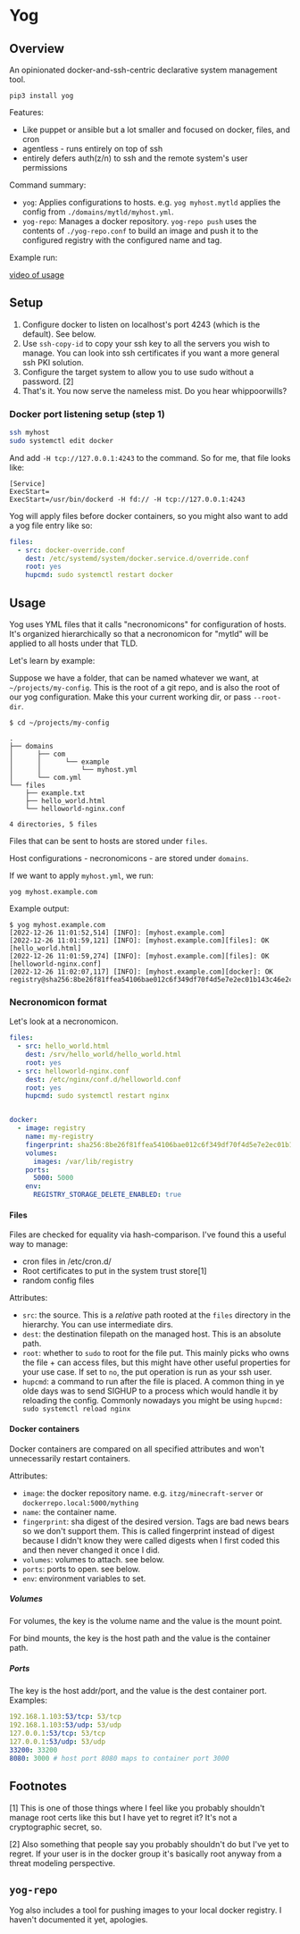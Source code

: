 # Yog

## Overview

An opinionated docker-and-ssh-centric declarative system management tool.

`pip3 install yog`

Features:
* Like puppet or ansible but a lot smaller and focused on docker, files, and cron
* agentless - runs entirely on top of ssh
* entirely defers auth(z/n) to ssh and the remote system's user permissions

Command summary:

* `yog`: Applies configurations to hosts. e.g. `yog myhost.mytld` applies the config from `./domains/mytld/myhost.yml`.
* `yog-repo`: Manages a docker repository. `yog-repo push` uses the contents of `./yog-repo.conf` to build an image and push it to the configured registry with the configured name and tag.

Example run:

[video of usage](https://user-images.githubusercontent.com/1287152/209723383-80477df9-af1c-403e-9cea-87f94219231a.webm)


## Setup

1. Configure docker to listen on localhost's port 4243 (which is the default). See below.
2. Use `ssh-copy-id` to copy your ssh key to all the servers you wish to manage. You can look into ssh certificates if you want a more general ssh PKI solution.
3. Configure the target system to allow you to use sudo without a password. [2]
4. That's it. You now serve the nameless mist. Do you hear whippoorwills?

### Docker port listening setup (step 1)

```bash
ssh myhost
sudo systemctl edit docker
```

And add `-H tcp://127.0.0.1:4243` to the command. So for me, that file looks like:

```text
[Service]
ExecStart=
ExecStart=/usr/bin/dockerd -H fd:// -H tcp://127.0.0.1:4243
```

Yog will apply files before docker containers, so you might also want to add a yog file entry like so:

```yaml
files:
  - src: docker-override.conf
    dest: /etc/systemd/system/docker.service.d/override.conf
    root: yes
    hupcmd: sudo systemctl restart docker
```

## Usage

Yog uses YML files that it calls "necronomicons" for configuration of hosts. It's organized hierarchically so
that a necronomicon for "mytld" will be applied to all hosts under that TLD.

Let's learn by example:

Suppose we have a folder, that can be named whatever we want, at `~/projects/my-config`. This is the root of a 
git repo, and is also the root of our yog configuration. Make this your current working dir, or pass `--root-dir`.

`$ cd ~/projects/my-config`

```text
.
├── domains
│      ├── com
│      │      └── example
│      │          └── myhost.yml
│      └── com.yml
└── files
    ├── example.txt
    ├── hello_world.html
    └── helloworld-nginx.conf

4 directories, 5 files
```

Files that can be sent to hosts are stored under `files`.

Host configurations - necronomicons - are stored under `domains`.

If we want to apply `myhost.yml`, we run:

`yog myhost.example.com`

Example output:
```text
$ yog myhost.example.com
[2022-12-26 11:01:52,514] [INFO]: [myhost.example.com]
[2022-12-26 11:01:59,121] [INFO]: [myhost.example.com][files]: OK [hello_world.html]
[2022-12-26 11:01:59,274] [INFO]: [myhost.example.com][files]: OK [helloworld-nginx.conf]
[2022-12-26 11:02:07,117] [INFO]: [myhost.example.com][docker]: OK registry@sha256:8be26f81ffea54106bae012c6f349df70f4d5e7e2ec01b143c46e2c03b9e551d
```

### Necronomicon format

Let's look at a necronomicon.

```yml
files:
  - src: hello_world.html
    dest: /srv/hello_world/hello_world.html
    root: yes
  - src: helloworld-nginx.conf
    dest: /etc/nginx/conf.d/helloworld.conf
    root: yes
    hupcmd: sudo systemctl restart nginx


docker:
  - image: registry
    name: my-registry
    fingerprint: sha256:8be26f81ffea54106bae012c6f349df70f4d5e7e2ec01b143c46e2c03b9e551d
    volumes:
      images: /var/lib/registry
    ports:
      5000: 5000
    env:
      REGISTRY_STORAGE_DELETE_ENABLED: true
```

#### Files

Files are checked for equality via hash-comparison. I've found this a useful way to manage:

* cron files in /etc/cron.d/
* Root certificates to put in the system trust store[1]
* random config files

Attributes:

* `src`: the source. This is a _relative_ path rooted at the `files` directory in the hierarchy. You can use intermediate dirs.
* `dest`: the destination filepath on the managed host. This is an absolute path.
* `root`: whether to `sudo` to root for the file put. This mainly picks who owns the file + can access files, but this might have other useful properties for your use case. If set to `no`, the put operation is run as your ssh user. 
* `hupcmd`: a command to run after the file is placed. A common thing in ye olde days was to send SIGHUP to a process which would handle it by reloading the config. Commonly nowadays you might be using `hupcmd: sudo systemctl reload nginx`


#### Docker containers

Docker containers are compared on all specified attributes and won't unnecessarily restart containers. 

Attributes: 

* `image`: the docker repository name. e.g. `itzg/minecraft-server` or `dockerrepo.local:5000/mything`
* `name`: the container name.
* `fingerprint`: sha digest of the desired version. Tags are bad news bears so we don't support them. This is called fingerprint instead of digest because I didn't know they were called digests when I first coded this and then never changed it once I did.
* `volumes`: volumes to attach. see below.
* `ports`: ports to open. see below.
* `env`: environment variables to set.

##### Volumes

For volumes, the key is the volume name and the value is the mount point.

For bind mounts, the key is the host path and the value is the container path.

##### Ports

The key is the host addr/port, and the value is the dest container port. Examples:

```yml
192.168.1.103:53/tcp: 53/tcp
192.168.1.103:53/udp: 53/udp
127.0.0.1:53/tcp: 53/tcp
127.0.0.1:53/udp: 53/udp
33200: 33200
8080: 3000 # host port 8080 maps to container port 3000
```

## Footnotes

[1] This is one of those things where I feel like you probably shouldn't manage root certs like this but I have yet to regret it? It's not a cryptographic secret, so.

[2] Also something that people say you probably shouldn't do but I've yet to regret. If your user is in the docker group it's basically root anyway from a threat modeling perspective.


## `yog-repo`

Yog also includes a tool for pushing images to your local docker registry. I haven't documented it yet, apologies. 
